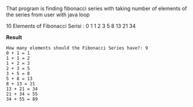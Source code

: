 That program is finding fibonacci series with taking number of elements of the series from user with java loop


10 Elements of Fibonacci Serisi : 0 1 1 2 3 5 8 13 21 34

**Result**

```
How many elements should the Fibonacci Series have?: 9
0 + 1 = 1
1 + 1 = 2
1 + 2 = 3
2 + 3 = 5
3 + 5 = 8
5 + 8 = 13
8 + 13 = 21
13 + 21 = 34
21 + 34 = 55
34 + 55 = 89
```
